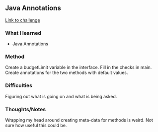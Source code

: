## Java Annotations

[Link to challenge](https://www.hackerrank.com/challenges/java-annotations)

### What I learned
- Java Annotations

### Method
Create a budgetLimit variable in the interface. Fill in the checks in main.
Create annotations for the two methods with default values.

### Difficulties
Figuring out what is going on and what is being asked.

### Thoughts/Notes
Wrapping my head around creating meta-data for methods is weird. Not sure how
useful this could be.
